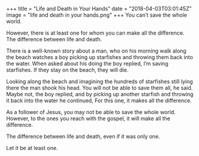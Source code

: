 
+++
title = "Life and Death in Your Hands"
date = "2018-04-03T03:01:45Z"
image = "life and death in your hands.png"
+++
You can’t save the whole world. 

However, there is at least one for whom you can make all the difference. The difference between life and death.

There is a well-known story about a man, who on his morning walk along the beach watches a boy picking up starfishes and throwing them back into the water. When asked about his doing the boy replied, I’m saving starfishes. If they stay on the beach, they will die.

Looking along the beach and imagining the hundreds of starfishes still lying there the man shook his head. You will not be able to save them all, he said. Maybe not, the boy replied, and by picking up another starfish and throwing it back into the water he continued, For this one, it makes all the difference.

As a follower of Jesus, you may not be able to save the whole world. However, to the ones you reach with the gospel, it will make all the difference.

The difference between life and death, even if it was only one.

Let it be at least one.